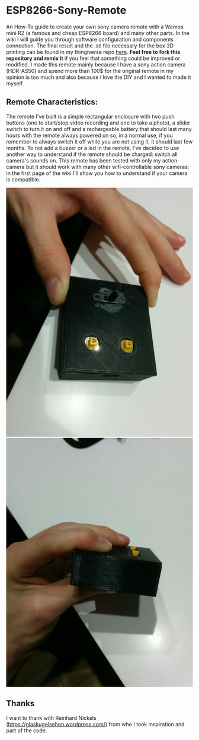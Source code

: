 # ESP8266-Sony-Remote
An How-To guide to create your own sony camera remote with a Wemos mini R2 (a famous and cheap ESP8266 board) and many other parts. In the wiki I will guide you through software configuration and components connection. The final result and the .stl file necessary for the box 3D printing can be found in my thingiverse repo [here](https://www.thingiverse.com/thing:2933560). **Feel free to fork this repository and remix it** if you feel that something could be improved or modified. I made this remote mainly because I have a sony action camera (HDR-AS50) and spend more than 100$ for the original remote in my opinion is too much and also because I love the DIY and I wanted to made it myself. 
## Remote Characteristics:
The remote I've built is a simple rectangular enclosure with two push buttons (one to start/stop video recording and one to take a photo), a slider switch to turn it on and off and a rechargeable battery that should last many hours with the remote always powered on so, in a normal use, if you remember to always switch it off while you are not using it, it should last few months. To not add a buzzer or a led in the remote, I've decided to use another way to understand if the remote should be charged: switch all camera's sounds on. 
This remote has been tested with only my action camera but it should work with many other wifi-controllable sony cameras; in the first page of the wiki I'll show you how to understand if your camera is compatible.

![Final result](https://github.com/leobel96/ESP8266-Sony-Remote/blob/master/Images/Final%20remote%202.jpg)
![Final result](https://github.com/leobel96/ESP8266-Sony-Remote/blob/master/Images/Final%20remote%201.jpg)

## Thanks
I want to thank with Reinhard Nickels (https://glaskugelsehen.wordpress.com/) from who I took inspiration and part of the code.
